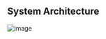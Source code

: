 ## System Architecture

![image](https://user-images.githubusercontent.com/59334824/206860118-67fe01c3-9563-4639-b523-6f384f4c28f5.png)

